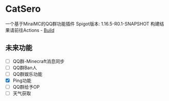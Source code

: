 # CatSero
一个基于MiraiMC的QQ群功能插件
Spigot版本: 1.16.5-R0.1-SNAPSHOT
构建结果请前往Actions - [Build](https://github.com/XiaMoHuaHuo-CN/CatSero/actions/workflows/builder.yml)

## 未来功能
- [ ] QQ群-Minecraft消息同步
- [ ] QQ群Ban人
- [ ] QQ群娱乐功能
- [x] Ping功能
- [ ] QQ群给予OP
- [ ] 天气获取
